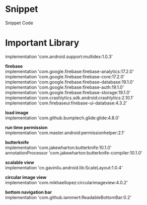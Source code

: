 # Snippet
Snippet Code

# Important Library

  implementation 'com.android.support:multidex:1.0.3'

  **firebase**  
  implementation 'com.google.firebase:firebase-analytics:17.2.0'  
  implementation 'com.google.firebase:firebase-core:17.2.0'  
  implementation 'com.google.firebase:firebase-database:19.1.0'  
  implementation 'com.google.firebase:firebase-auth:19.1.0'  
  implementation 'com.google.firebase:firebase-storage:19.1.0'  
  implementation 'com.crashlytics.sdk.android:crashlytics:2.10.1'  
  implementation 'com.firebaseui:firebase-ui-database:4.3.2'
  
  **load image**  
  implementation 'com.github.bumptech.glide:glide:4.8.0'  
  
  **run time permission**  
  implementation 'com.master.android:permissionhelper:2.1'  
  
  **butterknife**  
  implementation 'com.jakewharton:butterknife:10.1.0'  
  annotationProcessor 'com.jakewharton:butterknife-compiler:10.1.0'  
  
  **scalable view**  
  implementation 'cn.gavinliu.android.lib:ScaleLayout:1.0.4'  
  
  **circular image view**  
  implementation 'com.mikhaellopez:circularimageview:4.0.2'  
  
  **bottom navigation bar**  
  implementation 'com.github.iammert:ReadableBottomBar:0.2'  
